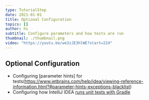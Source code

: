 ```yaml
---
type: TutorialStep
date: 2021-01-01
title: Optional Configuration
topics: []
author: hs
subtitle: Configure parameters and how tests are run
thumbnail: ./thumbnail.png
video: "https://youtu.be/we3zJE3hlWE?start=224"
---
```


## Optional Configuration

- Configuring [parameter hints] for tests(<https://www.jetbrains.com/help/idea/viewing-reference-information.html?#parameter-hints-exceptions-blacklist>)
- Configuring how IntelliJ IDEA [runs unit tests with Gradle](https://www.jetbrains.com/help/idea/gradle.html?#gradle_settings_access)
